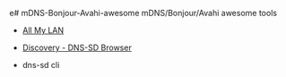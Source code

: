 e# mDNS-Bonjour-Avahi-awesome
mDNS/Bonjour/Avahi awesome tools

- [All My LAN](https://apps.microsoft.com/detail/9wzdncrdn19v?hl=en-US&gl=US)

- [Discovery - DNS-SD Browser](https://apps.apple.com/us/app/discovery-dns-sd-browser/id1381004916?l=zh-Hans-CN&mt=12)
- dns-sd cli
